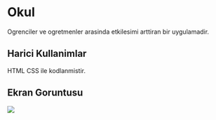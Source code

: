 <h1> Okul </h1>

Ogrenciler ve ogretmenler arasinda etkilesimi arttiran bir uygulamadir.

<h2> Harici Kullanimlar </h2>

HTML CSS ile kodlanmistir.

<h2> Ekran Goruntusu</h2>

![](ekran.gif)